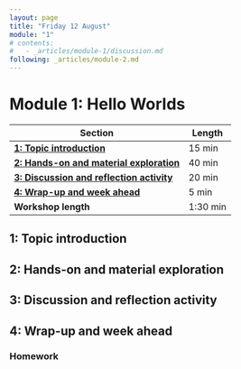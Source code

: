 ```yaml
---
layout: page
title: "Friday 12 August"
module: "1"
# contents:
#   - _articles/module-1/discussion.md
following: _articles/module-2.md
---
```


# Module 1: Hello Worlds

| **Section**                                                                        | **Length** |
|------------------------------------------------------------------------------------|------------|
| [**1: Topic introduction**](#1-topic-introduction)                                 | 15 min     |
| [**2: Hands-on and material exploration**](#2-hands-on-and-material-exploration)   | 40 min     |
| [**3: Discussion and reflection activity**](#3-discussion-and-reflection-activity) | 20 min     |
| [**4: Wrap-up and week ahead**](#4-wrap-up-and-week-ahead)                         | 5 min      |
| **Workshop length**                                                                | 1:30 min   |


## 1: Topic introduction

## 2: Hands-on and material exploration

## 3: Discussion and reflection activity

## 4: Wrap-up and week ahead

### Homework
